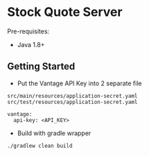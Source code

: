 # Stock Quote Server

Pre-requisites:

* Java 1.8+

## Getting Started

* Put the Vantage API Key into 2 separate file

```
src/main/resources/application-secret.yaml
src/test/resources/application-secret.yaml

vantage:
  api-key: <API_KEY>
```

* Build with gradle wrapper

```
./gradlew clean build
```
